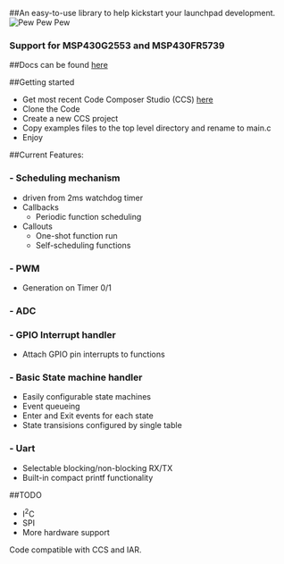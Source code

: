 ##An easy-to-use library to help kickstart your launchpad development.
![Pew Pew Pew](http://jotux.github.com/LaunchLib/logo.png)

### Support for MSP430G2553 and MSP430FR5739

##Docs can be found [here](http://jotux.github.com/LaunchLib/docs/index.html)

##Getting started

 - Get most recent Code Composer Studio (CCS) [here](http://processors.wiki.ti.com/index.php/Download_CCS)
 - Clone the Code
 - Create a new CCS project
 - Copy examples files to the top level directory and rename to main.c
 - Enjoy

##Current Features:
### - Scheduling mechanism
  - driven from 2ms watchdog timer
  - Callbacks
     - Periodic function scheduling
  - Callouts
     - One-shot function run
     - Self-scheduling functions

### - PWM
  - Generation on Timer 0/1

### - ADC

### - GPIO Interrupt handler
  - Attach GPIO pin interrupts to functions

### - Basic State machine handler
  - Easily configurable state machines
  - Event queueing
  - Enter and Exit events for each state
  - State transisions configured by single table

### - Uart
   - Selectable blocking/non-blocking RX/TX
   - Built-in compact printf functionality
 
##TODO
 - I<sup>2</sup>C
 - SPI
 - More hardware support

Code compatible with CCS and IAR.
